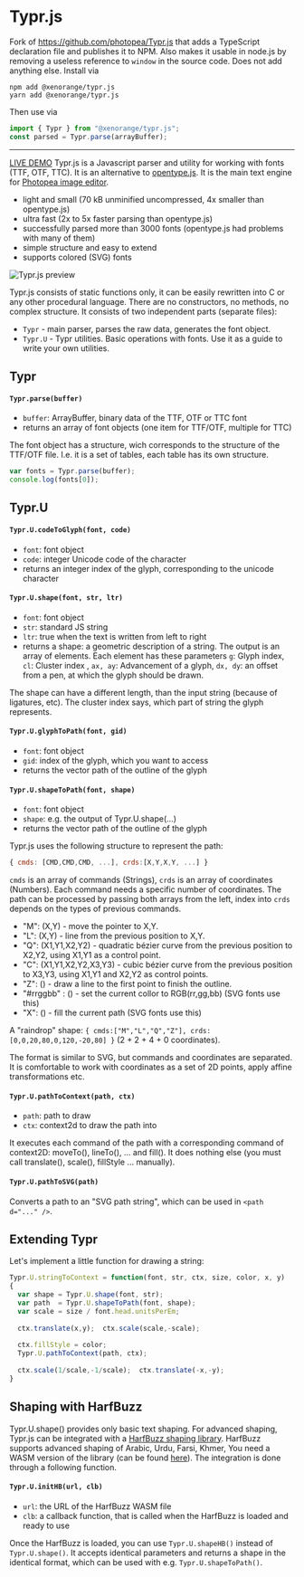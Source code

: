 # Typr.js  

Fork of https://github.com/photopea/Typr.js that adds a TypeScript declaration file and publishes
it to NPM. Also makes it usable in node.js by removing a useless reference to `window` in the source
code. Does not add anything else. Install via

```
npm add @xenorange/typr.js
yarn add @xenorange/typr.js
```

Then use via

```js
import { Typr } from "@xenorange/typr.js";
const parsed = Typr.parse(arrayBuffer);
```

---

[LIVE DEMO](https://photopea.github.io/Typr.js) Typr.js is a Javascript parser and utility for working with fonts (TTF, OTF, TTC). It is an alternative to [opentype.js](https://github.com/nodebox/opentype.js). It is the main text engine for [Photopea image editor](https://www.photopea.com).

* light and small (70 kB unminified uncompressed, 4x smaller than opentype.js)
* ultra fast (2x to 5x faster parsing than opentype.js)
* successfully parsed more than 3000 fonts (opentype.js had problems with many of them)
* simple structure and easy to extend
* supports colored (SVG) fonts

![Typr.js preview](glyphs.png "Typr.js preview")

Typr.js consists of static functions only, it can be easily rewritten into C or any other procedural language. There are no constructors, no methods, no complex structure. It consists of two independent parts (separate files):

* `Typr` - main parser, parses the raw data, generates the font object.
* `Typr.U` - Typr utilities. Basic operations with fonts. Use it as a guide to write your own utilities.


## Typr

#### `Typr.parse(buffer)`
* `buffer`: ArrayBuffer, binary data of the TTF, OTF or TTC font
* returns an array of font objects (one item for TTF/OTF, multiple for TTC)

The font object has a structure, wich corresponds to the structure of the TTF/OTF file. I.e. it is a set of tables, each table has its own structure.

```javascript
var fonts = Typr.parse(buffer);
console.log(fonts[0]);
```
## Typr.U

#### `Typr.U.codeToGlyph(font, code)`

* `font`: font object
* `code`: integer Unicode code of the character
* returns an integer index of the glyph, corresponding to the unicode character

#### `Typr.U.shape(font, str, ltr)`

* `font`: font object
* `str`: standard JS string
* `ltr`: true when the text is written from left to right
* returns a shape: a geometric description of a string. The output is an array of elements. Each element has these parameters `g`: Glyph index, `cl`: Cluster index , `ax, ay`: Advancement of a glyph, `dx, dy`: an offset from a pen, at which the glyph should be drawn.

The shape can have a different length, than the input string (because of ligatures, etc). The cluster index says, which part of string the glyph represents.

#### `Typr.U.glyphToPath(font, gid)`

* `font`: font object
* `gid`: index of the glyph, which you want to access
* returns the vector path of the outline of the glyph

#### `Typr.U.shapeToPath(font, shape)`

* `font`: font object
* `shape`: e.g. the output of Typr.U.shape(...) 
* returns the vector path of the outline of the glyph

Typr.js uses the following structure to represent the path:
```javascript
{ cmds: [CMD,CMD,CMD, ...], crds:[X,Y,X,Y, ...] }
```
`cmds` is an array of commands (Strings), `crds` is an array of coordinates (Numbers). Each command needs a specific number of coordinates. The path can be processed by passing both arrays from the left, index into `crds` depends on the types of previous commands.

* "M": (X,Y) - move the pointer to X,Y.
* "L": (X,Y) - line from the previous position to X,Y.
* "Q": (X1,Y1,X2,Y2) - quadratic bézier curve from the previous position to X2,Y2, using X1,Y1 as a control point.
* "C": (X1,Y1,X2,Y2,X3,Y3) - cubic bézier curve from the previous position to X3,Y3, using X1,Y1 and X2,Y2 as control points.
* "Z": () - draw a line to the first point to finish the outline.
* "#rrggbb" : () - set the current collor to RGB(rr,gg,bb) (SVG fonts use this)
* "X": () - fill the current path (SVG fonts use this)

A "raindrop" shape: `{ cmds:["M","L","Q","Z"], crds:[0,0,20,80,0,120,-20,80] }` (2 + 2 + 4 + 0 coordinates). 

The format is similar to SVG, but commands and coordinates are separated. It is comfortable to work with coordinates as a set of 2D points, apply affine transformations etc.

#### `Typr.U.pathToContext(path, ctx)`

* `path`: path to draw
* `ctx`: context2d to draw the path into

It executes each command of the path with a corresponding command of context2D: moveTo(), lineTo(), ... and fill(). It does nothing else (you must call translate(), scale(), fillStyle ... manually).

#### `Typr.U.pathToSVG(path)`

Converts a path to an "SVG path string", which can be used in `<path d="..." />`.

## Extending Typr

Let's implement a little function for drawing a string:
```javascript
Typr.U.stringToContext = function(font, str, ctx, size, color, x, y)
{
  var shape = Typr.U.shape(font, str);
  var path  = Typr.U.shapeToPath(font, shape);
  var scale = size / font.head.unitsPerEm;
  
  ctx.translate(x,y);  ctx.scale(scale,-scale);
  
  ctx.fillStyle = color;
  Typr.U.pathToContext(path, ctx);
  
  ctx.scale(1/scale,-1/scale);  ctx.translate(-x,-y);
}
```
## Shaping with HarfBuzz

Typr.U.shape() provides only basic text shaping. For advanced shaping, Typr.js can be integrated with a [HarfBuzz shaping library](http://www.harfbuzz.org/). HarfBuzz supports advanced shaping of Arabic, Urdu, Farsi, Khmer, You need a WASM version of the library (can be found [here](https://www.photopea.com/code/ext/hb.wasm)). The integration is done through a following function.

#### `Typr.U.initHB(url, clb)`

* `url`: the URL of the HarfBuzz WASM file
* `clb`: a callback function, that is called when the HarfBuzz is loaded and ready to use

Once the HarfBuzz is loaded, you can use `Typr.U.shapeHB()` instead of `Typr.U.shape()`. It accepts identical parameters and returns a shape in the identical format, which can be used with e.g. `Typr.U.shapeToPath()`.
